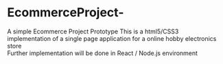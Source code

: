 # EcommerceProject-
A simple Ecommerce Project Prototype 
This is a html5/CSS3 implementation of a single page application for a online hobby electronics store  
Further implementation will be done in React / Node.js environment 


